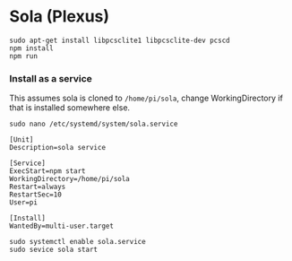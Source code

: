 # Sola (Plexus)

```
sudo apt-get install libpcsclite1 libpcsclite-dev pcscd
npm install
npm run
```

### Install as a service

This assumes sola is cloned to `/home/pi/sola`, change WorkingDirectory if that is installed somewhere else.

```
sudo nano /etc/systemd/system/sola.service
```

```
[Unit]
Description=sola service

[Service]
ExecStart=npm start
WorkingDirectory=/home/pi/sola
Restart=always
RestartSec=10
User=pi

[Install]
WantedBy=multi-user.target
```

```
sudo systemctl enable sola.service
sudo sevice sola start
```

